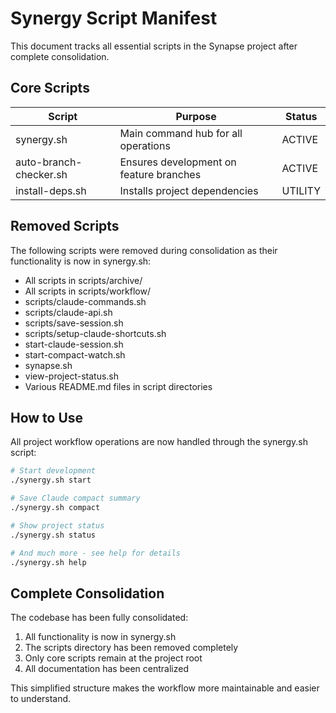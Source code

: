 # Synergy Script Manifest

This document tracks all essential scripts in the Synapse project after complete consolidation.

## Core Scripts

| Script | Purpose | Status |
|--------|---------|--------|
| synergy.sh | Main command hub for all operations | ACTIVE |
| auto-branch-checker.sh | Ensures development on feature branches | ACTIVE |
| install-deps.sh | Installs project dependencies | UTILITY |

## Removed Scripts

The following scripts were removed during consolidation as their functionality is now in synergy.sh:

- All scripts in scripts/archive/
- All scripts in scripts/workflow/
- scripts/claude-commands.sh
- scripts/claude-api.sh
- scripts/save-session.sh
- scripts/setup-claude-shortcuts.sh
- start-claude-session.sh
- start-compact-watch.sh
- synapse.sh
- view-project-status.sh
- Various README.md files in script directories

## How to Use

All project workflow operations are now handled through the synergy.sh script:

```bash
# Start development
./synergy.sh start

# Save Claude compact summary
./synergy.sh compact

# Show project status
./synergy.sh status

# And much more - see help for details
./synergy.sh help
```

## Complete Consolidation

The codebase has been fully consolidated:

1. All functionality is now in synergy.sh
2. The scripts directory has been removed completely
3. Only core scripts remain at the project root
4. All documentation has been centralized

This simplified structure makes the workflow more maintainable and easier to understand.